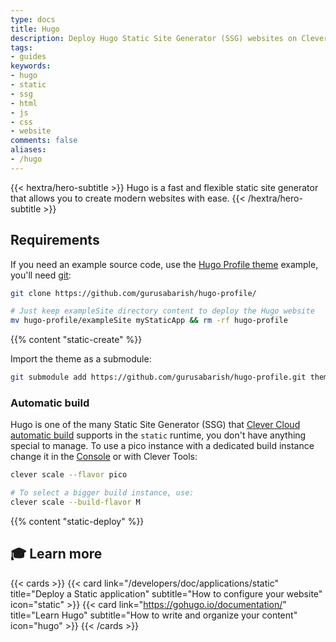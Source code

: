 ```yaml
---
type: docs
title: Hugo
description: Deploy Hugo Static Site Generator (SSG) websites on Clever Cloud with step-by-step tutorial and configuration guide
tags:
- guides
keywords:
- hugo
- static
- ssg
- html
- js
- css
- website
comments: false
aliases:
- /hugo
---
```


{{< hextra/hero-subtitle >}}
  Hugo is a fast and flexible static site generator that allows you to create modern websites with ease.
{{< /hextra/hero-subtitle >}}

## Requirements

If you need an example source code, use the [Hugo Profile theme](https://github.com/gurusabarish/hugo-profile) example, you'll need [git](https://git-scm.com/book/en/v2/Getting-Started-Installing-Git):

```bash
git clone https://github.com/gurusabarish/hugo-profile/

# Just keep exampleSite directory content to deploy the Hugo website
mv hugo-profile/exampleSite myStaticApp && rm -rf hugo-profile
```

{{% content "static-create" %}}

Import the theme as a submodule:

```bash
git submodule add https://github.com/gurusabarish/hugo-profile.git themes/hugo-profile
```

### Automatic build

Hugo is one of the many Static Site Generator (SSG) that [Clever Cloud automatic build](/developers/doc/applications/static/#static-site-generators-ssg-auto-build) supports in the `static` runtime, you don't have anything special to manage. To use a pico instance with a dedicated build instance change it in the [Console](https://console.clever-cloud.com) or with Clever Tools:

```bash
clever scale --flavor pico

# To select a bigger build instance, use:
clever scale --build-flavor M
```

{{% content "static-deploy" %}}

## 🎓 Learn more

{{< cards >}}
  {{< card link="/developers/doc/applications/static" title="Deploy a Static application" subtitle="How to configure your website" icon="static" >}}
  {{< card link="https://gohugo.io/documentation/" title="Learn Hugo" subtitle="How to write and organize your content" icon="hugo" >}}
{{< /cards >}}

